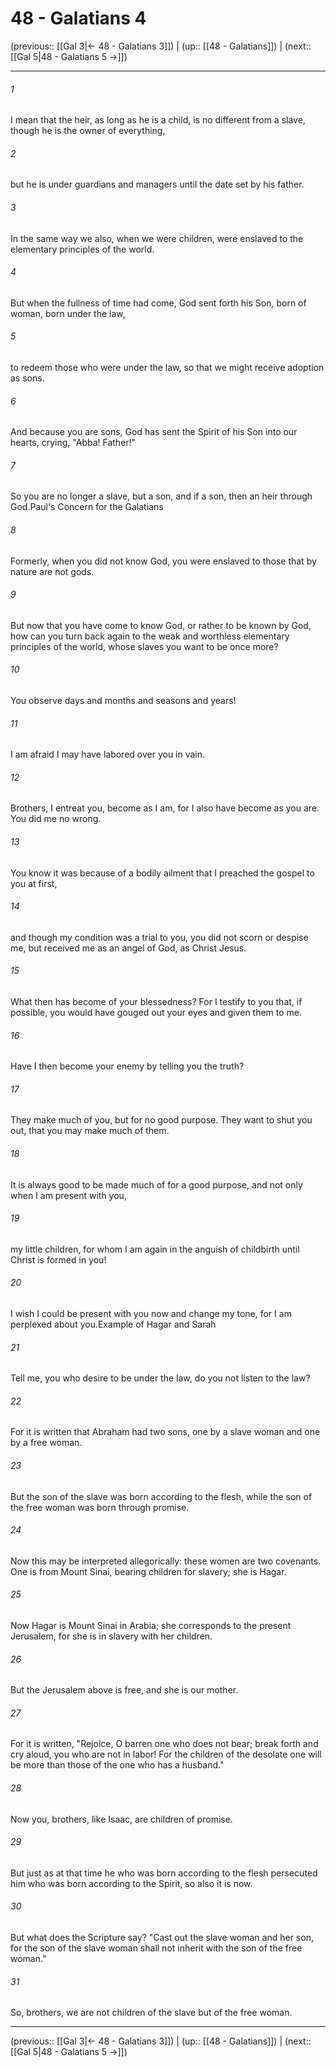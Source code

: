 # 48 - Galatians 4

(previous:: [[Gal 3|← 48 - Galatians 3]]) | (up:: [[48 - Galatians]]) | (next:: [[Gal 5|48 - Galatians 5 →]])

***


###### 1 
I mean that the heir, as long as he is a child, is no different from a slave, though he is the owner of everything, 

###### 2 
but he is under guardians and managers until the date set by his father. 

###### 3 
In the same way we also, when we were children, were enslaved to the elementary principles of the world. 

###### 4 
But when the fullness of time had come, God sent forth his Son, born of woman, born under the law, 

###### 5 
to redeem those who were under the law, so that we might receive adoption as sons. 

###### 6 
And because you are sons, God has sent the Spirit of his Son into our hearts, crying, "Abba! Father!" 

###### 7 
So you are no longer a slave, but a son, and if a son, then an heir through God.Paul's Concern for the Galatians 

###### 8 
Formerly, when you did not know God, you were enslaved to those that by nature are not gods. 

###### 9 
But now that you have come to know God, or rather to be known by God, how can you turn back again to the weak and worthless elementary principles of the world, whose slaves you want to be once more? 

###### 10 
You observe days and months and seasons and years! 

###### 11 
I am afraid I may have labored over you in vain. 

###### 12 
Brothers, I entreat you, become as I am, for I also have become as you are. You did me no wrong. 

###### 13 
You know it was because of a bodily ailment that I preached the gospel to you at first, 

###### 14 
and though my condition was a trial to you, you did not scorn or despise me, but received me as an angel of God, as Christ Jesus. 

###### 15 
What then has become of your blessedness? For I testify to you that, if possible, you would have gouged out your eyes and given them to me. 

###### 16 
Have I then become your enemy by telling you the truth? 

###### 17 
They make much of you, but for no good purpose. They want to shut you out, that you may make much of them. 

###### 18 
It is always good to be made much of for a good purpose, and not only when I am present with you, 

###### 19 
my little children, for whom I am again in the anguish of childbirth until Christ is formed in you! 

###### 20 
I wish I could be present with you now and change my tone, for I am perplexed about you.Example of Hagar and Sarah 

###### 21 
Tell me, you who desire to be under the law, do you not listen to the law? 

###### 22 
For it is written that Abraham had two sons, one by a slave woman and one by a free woman. 

###### 23 
But the son of the slave was born according to the flesh, while the son of the free woman was born through promise. 

###### 24 
Now this may be interpreted allegorically: these women are two covenants. One is from Mount Sinai, bearing children for slavery; she is Hagar. 

###### 25 
Now Hagar is Mount Sinai in Arabia; she corresponds to the present Jerusalem, for she is in slavery with her children. 

###### 26 
But the Jerusalem above is free, and she is our mother. 

###### 27 
For it is written, "Rejoice, O barren one who does not bear; break forth and cry aloud, you who are not in labor! For the children of the desolate one will be more than those of the one who has a husband." 

###### 28 
Now you, brothers, like Isaac, are children of promise. 

###### 29 
But just as at that time he who was born according to the flesh persecuted him who was born according to the Spirit, so also it is now. 

###### 30 
But what does the Scripture say? "Cast out the slave woman and her son, for the son of the slave woman shall not inherit with the son of the free woman." 

###### 31 
So, brothers, we are not children of the slave but of the free woman.

***

(previous:: [[Gal 3|← 48 - Galatians 3]]) | (up:: [[48 - Galatians]]) | (next:: [[Gal 5|48 - Galatians 5 →]])
